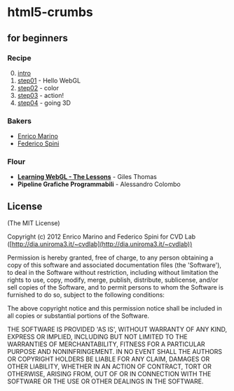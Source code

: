# html5-crumbs

## for beginners

### Recipe

0. [intro](https://github.com/cvdlab/webgl-crumbs/blob/master/intro)
1. [step01](https://github.com/cvdlab/webgl-crumbs/blob/master/step01) - Hello WebGL
2. [step02](https://github.com/cvdlab/webgl-crumbs/blob/master/step02) - color
3. [step03](https://github.com/cvdlab/webgl-crumbs/blob/master/step03) - action!
4. [step04](https://github.com/cvdlab/webgl-crumbs/blob/master/step04) - going 3D

### Bakers

- [Enrico Marino](http://onirame.no.de)
- [Federico Spini](http://spini.no.de)

### Flour
- **[Learning WebGL - The Lessons](http://learningwebgl.com/blog/?page_id=1217)** - Giles Thomas
- **Pipeline Grafiche Programmabili** - Alessandro Colombo

## License

(The MIT License)

Copyright (c) 2012 Enrico Marino and Federico Spini for CVD Lab ([http://dia.uniroma3.it/~cvdlab](http://dia.uniroma3.it/~cvdlab))

Permission is hereby granted, free of charge, to any person obtaining
a copy of this software and associated documentation files (the
'Software'), to deal in the Software without restriction, including
without limitation the rights to use, copy, modify, merge, publish,
distribute, sublicense, and/or sell copies of the Software, and to
permit persons to whom the Software is furnished to do so, subject to
the following conditions:

The above copyright notice and this permission notice shall be
included in all copies or substantial portions of the Software.

THE SOFTWARE IS PROVIDED 'AS IS', WITHOUT WARRANTY OF ANY KIND,
EXPRESS OR IMPLIED, INCLUDING BUT NOT LIMITED TO THE WARRANTIES OF
MERCHANTABILITY, FITNESS FOR A PARTICULAR PURPOSE AND NONINFRINGEMENT.
IN NO EVENT SHALL THE AUTHORS OR COPYRIGHT HOLDERS BE LIABLE FOR ANY
CLAIM, DAMAGES OR OTHER LIABILITY, WHETHER IN AN ACTION OF CONTRACT,
TORT OR OTHERWISE, ARISING FROM, OUT OF OR IN CONNECTION WITH THE
SOFTWARE OR THE USE OR OTHER DEALINGS IN THE SOFTWARE.
